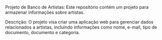 Projeto de Banco de Artistas:
Este repositório contém um projeto para armazenar informações sobre artistas.

Descrição:
O projeto visa criar uma aplicação web para gerenciar dados relacionados a artistas, incluindo informações como nome, e-mail, tipo de documento, documento e categoria.
